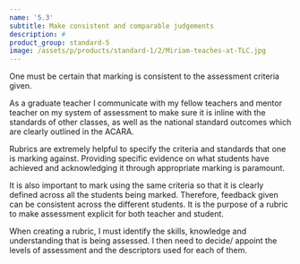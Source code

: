 ```yaml
---
name: '5.3'
subtitle: Make consistent and comparable judgements
description: #
product_group: standard-5
image: /assets/p/products/standard-1/2/Miriam-teaches-at-TLC.jpg
---
```

One must be certain that marking is consistent to the assessment criteria given.

As a graduate teacher I communicate with my fellow teachers and mentor teacher on my system of assessment to make sure it is inline with the standards of other classes, as well as the national standard outcomes which are clearly outlined in the ACARA.

Rubrics are extremely helpful to specify the criteria and standards that one is marking against. Providing specific evidence on what students have achieved and acknowledging it through appropriate marking is paramount.

It is also important to  mark using the same criteria so that it is clearly defined  across all the students being marked. Therefore, feedback given can be consistent across the different students.  It is the purpose of a rubric to make assessment explicit for both teacher and student.

When creating a rubric, I must identify the skills, knowledge and understanding that is being assessed. I then need to decide/ appoint the levels of assessment and the descriptors used for each of them.
